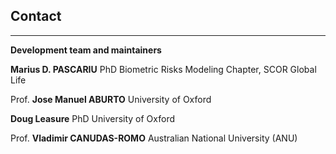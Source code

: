 ## Contact
---

**Development team and maintainers**

**Marius D. PASCARIU** PhD
Biometric Risks Modeling Chapter, SCOR Global Life

Prof. **Jose Manuel ABURTO**
University of Oxford

**Doug Leasure** PhD
University of Oxford

Prof. **Vladimir CANUDAS-ROMO**
Australian National University (ANU)



